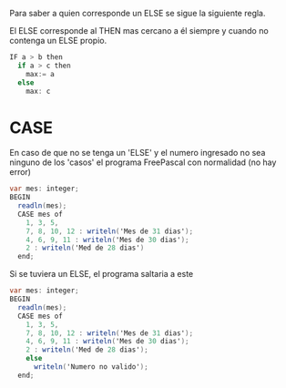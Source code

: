 
Para saber a quien corresponde un ELSE se sigue la siguiente regla.

El ELSE corresponde al THEN mas cercano a él siempre y cuando no contenga un ELSE propio.

```C#
IF a > b then
  if a > c then
    max:= a
  else 
    max: c
```



# CASE 
En caso de que no se tenga un 'ELSE' y el numero ingresado no sea ninguno de los 'casos' el programa 
FreePascal con normalidad (no hay error)

```csharp
var mes: integer;
BEGIN
  readln(mes);
  CASE mes of
    1, 3, 5,
    7, 8, 10, 12 : writeln('Mes de 31 dias');
    4, 6, 9, 11 : writeln('Mes de 30 dias');
    2 : writeln('Med de 28 dias') 
  end;
```

Si se tuviera un ELSE, el programa saltaria a este
```csharp
var mes: integer;
BEGIN
  readln(mes);
  CASE mes of
    1, 3, 5,
    7, 8, 10, 12 : writeln('Mes de 31 dias');
    4, 6, 9, 11 : writeln('Mes de 30 dias');
    2 : writeln('Med de 28 dias');
    else
      writeln('Numero no valido');
  end;
```